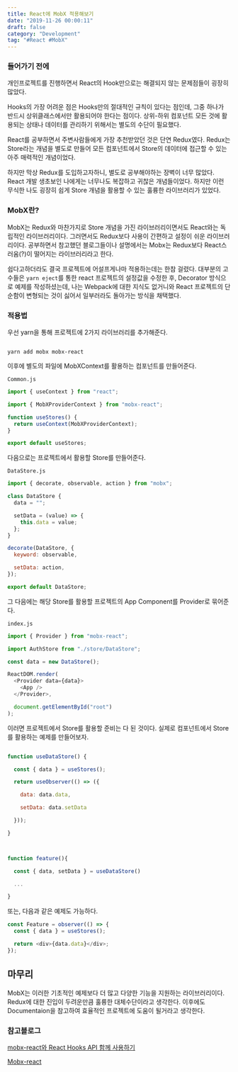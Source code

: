 ```yaml
---
title: React에 MobX 적용해보기
date: "2019-11-26 00:00:11"
draft: false
category: "Development"
tag: "#React #MobX"
---
```


### 들어가기 전에

개인프로젝트를 진행하면서 React의 Hook만으로는 해결되지 않는 문제점들이 굉장히 많았다.

Hooks의 가장 어려운 점은 Hooks만의 절대적인 규칙이 있다는 점인데, 그중 하나가 반드시 상위클래스에서만 활용되어야 한다는 점이다. 상위-하위 컴포넌트 모든 것에 활용되는 상태나 데이터를 관리하기 위해서는 별도의 수단이 필요했다.

React를 공부하면서 주변사람들에게 가장 추천받았던 것은 단연 Redux였다. Redux는 Store라는 개념을 별도로 만들어 모든 컴포넌트에서 Store의 데이터에 접근할 수 있는 아주 매력적인 개념이었다.

하지만 막상 Redux를 도입하고자하니, 별도로 공부해야하는 장벽이 너무 많았다. React 개발 생초보인 나에게는 너무나도 복잡하고 귀찮은 개념들이었다. 하지만 이런 무식한 나도 굉장히 쉽게 Store 개념을 활용할 수 있는 훌륭한 라이브러리가 있었다.

### MobX란?

MobX는 Redux와 마찬가지로 Store 개념을 가진 라이브러리이면서도 React와는 독립적인 라이브러리이다. 그러면서도 Redux보다 사용이 간편하고 설정이 쉬운 라이브러리이다. 공부하면서 참고했던 블로그들이나 설명에서는 Mobx는 Redux보다 React스러움(?)이 떨어지는 라이브러리라고 한다.

쉽다고하더라도 결국 프로젝트에 어설프게나마 적용하는데는 한참 걸렸다. 대부분의 고수들은 `yarn eject`를 통한 react 프로젝트의 설정값을 수정한 후, Decorator 방식으로 예제를 작성하셨는데, 나는 Webpack에 대한 지식도 없거니와 React 프로젝트의 단순함이 변형되는 것이 싫어서 일부러라도 돌아가는 방식을 채택했다.

### 적용법

우선 yarn을 통해 프로젝트에 2가지 라이브러리를 추가해준다.

```

yarn add mobx mobx-react

```

이후에 별도의 파일에 MobXContext를 활용하는 컴포넌트를 만들어준다.

`Common.js`

```js
import { useContext } from "react";

import { MobXProviderContext } from "mobx-react";

function useStores() {
  return useContext(MobXProviderContext);
}

export default useStores;
```

다음으로는 프로젝트에서 활용할 Store를 만들어준다.

`DataStore.js`

```js
import { decorate, observable, action } from "mobx";

class DataStore {
  data = "";

  setData = (value) => {
    this.data = value;
  };
}

decorate(DataStore, {
  keyword: observable,

  setData: action,
});

export default DataStore;
```

그 다음에는 해당 Store를 활용할 프로젝트의 App Component를 Provider로 묶어준다.

`index.js`

```js
import { Provider } from "mobx-react";

import AuthStore from "./store/DataStore";

const data = new DataStore();

ReactDOM.render(
  <Provider data={data}>
    <App />
  </Provider>,

  document.getElementById("root")
);
```

이러면 프로젝트에서 Store를 활용할 준비는 다 된 것이다. 실제로 컴포넌트에서 Store를 활용하는 예제를 만들어보자.

```js

function useDataStore() {

  const { data } = useStores();

  return useObserver(() => ({

    data: data.data,

    setData: data.setData

  }));

}



function feature(){

  const { data, setData } = useDataStore()

  ...

}

```

또는, 다음과 같은 예제도 가능하다.

```js
const Feature = observer(() => {
  const { data } = useStores();

  return <div>{data.data}</div>;
});
```

## 마무리

MobX는 이러한 기초적인 예제보다 더 많고 다양한 기능을 지원하는 라이브러리이다. Redux에 대한 진입이 두려운만큼 훌륭한 대체수단이라고 생각한다. 이후에도 Documentaion을 참고하여 효율적인 프로젝트에 도움이 될거라고 생각한다.

### 참고블로그

[mobx-react와 React Hooks API 함께 사용하기](https://blog.rhostem.com/posts/2019-07-22-mobx-v6-and-react-v16-8)

[Mobx-react](https://github.com/mobxjs/mobx-react)
